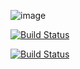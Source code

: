 ![image](https://github.com/AbdoulAFall/alpinehelloworld_jenkins/assets/132473455/3543b860-2d61-43ab-90ba-a55a2c3e8a54)



[![Build Status](http://d942-176-169-128-14.ngrok-free.app/job/alpinehelloworld/badge/icon)](http://d942-176-169-128-14.ngrok-free.app/job/alpinehelloworld/)


[![Build Status](http://d942-176-169-128-14.ngrok-free.app/buildStatus/icon?job=alpinehelloworld)](http://d942-176-169-128-14.ngrok-free.app/job/alpinehelloworld/)
